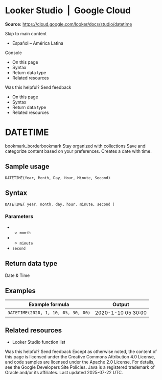 # Looker Studio  |  Google Cloud

**Source:** https://cloud.google.com/looker/docs/studio/datetime

Skip to main content 
  * Español – América Latina

Console 


  * On this page
  * Syntax
  * Return data type
  * Related resources




Was this helpful?
Send feedback 
  * On this page
  * Syntax
  * Return data type
  * Related resources


#  DATETIME
bookmark_borderbookmark Stay organized with collections  Save and categorize content based on your preferences. 
Creates a date with time.
## Sample usage
`DATETIME(Year, Month, Day, Hour, Minute, Second)`
## Syntax
`DATETIME( year, month, day, hour, minute, second )`
### Parameters
  *   * `month`
  *   * `minute`
  * `second`


## Return data type
Date & Time
## Examples
Example formula | Output  
---|---  
` DATETIME(2020, 1, 10, 05, 30, 00) ` |  2020-1-10 05:30:00   
## Related resources
  * Looker Studio function list


Was this helpful?
Send feedback 
Except as otherwise noted, the content of this page is licensed under the Creative Commons Attribution 4.0 License, and code samples are licensed under the Apache 2.0 License. For details, see the Google Developers Site Policies. Java is a registered trademark of Oracle and/or its affiliates.
Last updated 2025-07-22 UTC.


